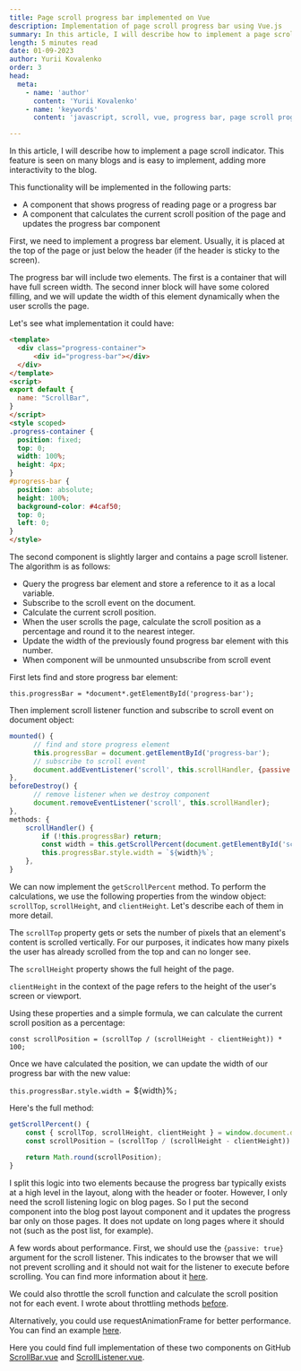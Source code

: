 ```yaml
---
title: Page scroll progress bar implemented on Vue
description: Implementation of page scroll progress bar using Vue.js
summary: In this article, I will describe how to implement a page scroll indicator. This feature is seen on many blogs and is easy to implement, adding more interactivity to the blog.
length: 5 minutes read
date: 01-09-2023
author: Yurii Kovalenko
order: 3
head:
  meta:
    - name: 'author'
      content: 'Yurii Kovalenko'
    - name: 'keywords'
      content: 'javascript, scroll, vue, progress bar, page scroll progress bar, page scroll progress indicator'

---
```

In this article, I will describe how to implement a page scroll indicator. This feature is seen on many blogs and is easy to implement, adding more interactivity to the blog.

This functionality will be implemented in the following parts:

- A component that shows progress of reading page or a progress bar
- A component that calculates the current scroll position of the page and updates the progress bar component

First, we need to implement a progress bar element. Usually, it is placed at the top of the page or just below the header (if the header is sticky to the screen).

The progress bar will include two elements. The first is a container that will have full screen width. The second inner block will have some colored filling, and we will update the width of this element dynamically when the user scrolls the page.

Let's see what implementation it could have:

```html
<template>
  <div class="progress-container">
	  <div id="progress-bar"></div>
  </div>
</template>
<script>
export default {
  name: "ScrollBar",
}
</script>
<style scoped>
.progress-container {
  position: fixed;
  top: 0;
  width: 100%;
  height: 4px;
}
#progress-bar {
  position: absolute;
  height: 100%;
  background-color: #4caf50;
  top: 0;
  left: 0;
}
</style>
```

The second component is slightly larger and contains a page scroll listener. The algorithm is as follows:

- Query the progress bar element and store a reference to it as a local variable.
- Subscribe to the scroll event on the document.
- Calculate the current scroll position.
- When the user scrolls the page, calculate the scroll position as a percentage and round it to the nearest integer.
- Update the width of the previously found progress bar element with this number.
- When component will be unmounted unsubscribe from scroll event

First lets find and store progress bar element:

`this.progressBar = *document*.getElementById('progress-bar');`

Then implement scroll listener function and subscribe to scroll event on document object:

```javascript
mounted() {
      // find and store progress element
      this.progressBar = document.getElementById('progress-bar');  
      // subscribe to scroll event
      document.addEventListener('scroll', this.scrollHandler, {passive: true});
},
beforeDestroy() {
      // remove listener when we destroy component
      document.removeEventListener('scroll', this.scrollHandler);
},
methods: {
	scrollHandler() {
        if (!this.progressBar) return;
        const width = this.getScrollPercent(document.getElementById('scroll-area'));
        this.progressBar.style.width = `${width}%`;
	},
}
```

We can now implement the `getScrollPercent` method. To perform the calculations, we use the following properties from the window object: `scrollTop`, `scrollHeight`, and `clientHeight`. Let's describe each of them in more detail.

The `scrollTop` property gets or sets the number of pixels that an element's content is scrolled vertically. For our purposes, it indicates how many pixels the user has already scrolled from the top and can no longer see.

The `scrollHeight` property shows the full height of the page.

`clientHeight` in the context of the page refers to the height of the user's screen or viewport.

Using these properties and a simple formula, we can calculate the current scroll position as a percentage:

`const scrollPosition = (scrollTop / (scrollHeight - clientHeight)) * 100;`

Once we have calculated the position, we can update the width of our progress bar with the new value:

`this.progressBar.style.width = `${width}%`;`

Here's the full method:

```js
getScrollPercent() {
	const { scrollTop, scrollHeight, clientHeight } = window.document.documentElement;
	const scrollPosition = (scrollTop / (scrollHeight - clientHeight)) * 100;
	
    return Math.round(scrollPosition);
}

```

I split this logic into two elements because the progress bar typically exists at a high level in the layout, along with the header or footer. However, I only need the scroll listening logic on blog pages. So I put the second component into the blog post layout component and it updates the progress bar only on those pages. It does not update on long pages where it should not (such as the post list, for example).

A few words about performance. First, we should use the `{passive: true}` argument for the scroll listener. This indicates to the browser that we will not prevent scrolling and it should not wait for the listener to execute before scrolling. You can find more information about it [here](https://developer.chrome.com/docs/lighthouse/best-practices/uses-passive-event-listeners/).

We could also throttle the scroll function and calculate the scroll position not for each event. I wrote about throttling methods [before](http://localhost:3000/blog/debounce).

Alternatively, you could use requestAnimationFrame for better performance. You can find an example [here](https://developer.mozilla.org/en-US/docs/Web/API/Document/scroll_event#scroll_event_throttling).

Here you could find full implementation of these two components on GitHub
[ScrollBar.vue](https://github.com/Codexmen/yurrik.com/blob/master/components/ScrollBar.vue) and [ScrollListener.vue](https://github.com/Codexmen/yurrik.com/blob/master/components/ScrollListener.vue).
